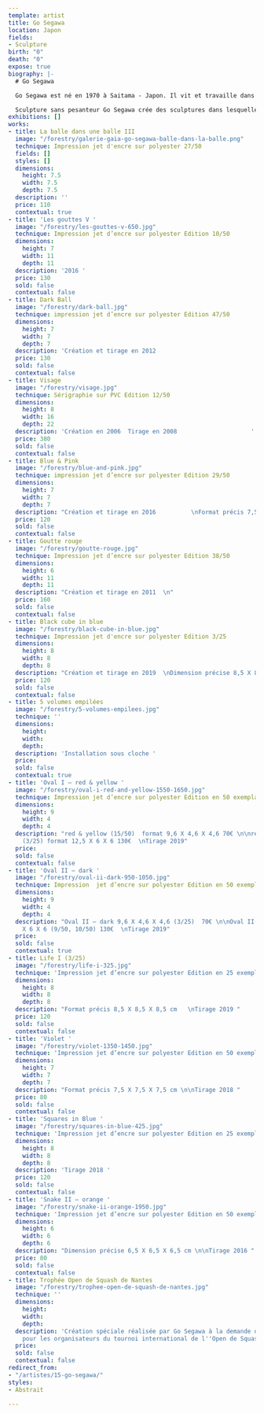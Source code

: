 ```yaml
---
template: artist
title: Go Segawa
location: Japon
fields:
- Sculpture
birth: "0"
death: "0"
expose: true
biography: |-
  # Go Segawa

  Go Segawa est né en 1970 à Saitama - Japon. Il vit et travaille dans la région parisienne Après avoir obtenu sa licence en arts plastiques, section peinture occidentale à Nippon Université (Tokyo), il est arrivé en France en 1996. Diplômé D.N.S.E.P à l’école des beaux-Arts de Rennes en 2001, DESS « créateurs de produits multimédias artistiques et culturelles » à l’Université Rennes 2 en 2004, Master « Réalité virtuelle » à l’Université Paris8, en 2006. Il effectue ensuite ses recherches en doctorat à l’université Paris8: Esthétique sciences et technologies des arts. Depuis 2001 il expose dans les galeries notamment de Rennes,Paris et Tokyo.

  Sculpture sans pesanteur Go Segawa crée des sculptures dans lesquelles on peut sentir à la fois trois éléments différents du point de vue conceptuel : les deux dimensions, les trois dimensions et la pesanteur. Cela trouble la perception de l’espace. A partir de la notion de la peinture et de la sculpture, Gosegawa essaie de déplacer le dessin de l’espace à deux dimensions à l’illusion de l’espace en trois dimensions.
exhibitions: []
works:
- title: La balle dans une balle III
  image: "/forestry/galerie-gaia-go-segawa-balle-dans-la-balle.png"
  technique: Impression jet d'encre sur polyester 27/50
  fields: []
  styles: []
  dimensions:
    height: 7.5
    width: 7.5
    depth: 7.5
  description: ''
  price: 110
  contextual: true
- title: 'Les gouttes V '
  image: "/forestry/les-gouttes-v-650.jpg"
  technique: Impression jet d’encre sur polyester Edition 10/50
  dimensions:
    height: 7
    width: 11
    depth: 11
  description: '2016 '
  price: 130
  sold: false
  contextual: false
- title: Dark Ball
  image: "/forestry/dark-ball.jpg"
  technique: impression jet d’encre sur polyester Edition 47/50
  dimensions:
    height: 7
    width: 7
    depth: 7
  description: 'Création et tirage en 2012                                               '
  price: 130
  sold: false
  contextual: false
- title: Visage
  image: "/forestry/visage.jpg"
  technique: Sérigraphie sur PVC Edition 12/50
  dimensions:
    height: 8
    width: 16
    depth: 22
  description: 'Création en 2006  Tirage en 2008                     '
  price: 380
  sold: false
  contextual: false
- title: Blue & Pink
  image: "/forestry/blue-and-pink.jpg"
  technique: impression jet d’encre sur polyester Edition 29/50
  dimensions:
    height: 7
    width: 7
    depth: 7
  description: "Création et tirage en 2016          \nFormat précis 7,5 X 7,5 X7,5cm"
  price: 120
  sold: false
  contextual: false
- title: Goutte rouge
  image: "/forestry/goutte-rouge.jpg"
  technique: Impression jet d’encre sur polyester Edition 38/50
  dimensions:
    height: 6
    width: 11
    depth: 11
  description: "Création et tirage en 2011  \n"
  price: 160
  sold: false
  contextual: false
- title: Black cube in blue
  image: "/forestry/black-cube-in-blue.jpg"
  technique: Impression jet d'encre sur polyester Edition 3/25
  dimensions:
    height: 8
    width: 8
    depth: 8
  description: "Création et tirage en 2019  \nDimension précise 8,5 X 8,5 X 8,5cm "
  price: 120
  sold: false
  contextual: false
- title: 5 volumes empilées
  image: "/forestry/5-volumes-empilees.jpg"
  technique: ''
  dimensions:
    height: 
    width: 
    depth: 
  description: 'Installation sous cloche '
  price: 
  sold: false
  contextual: true
- title: 'Oval I – red & yellow '
  image: "/forestry/oval-i-red-and-yellow-1550-1650.jpg"
  technique: Impression jet d’encre sur polyester Edition en 50 exemplaires
  dimensions:
    height: 9
    width: 4
    depth: 4
  description: "red & yellow (15/50)  format 9,6 X 4,6 X 4,6 70€ \n\nred & yellow
    (3/25) format 12,5 X 6 X 6 130€  \nTirage 2019"
  price: 
  sold: false
  contextual: false
- title: 'Oval II – dark '
  image: "/forestry/oval-ii-dark-950-1050.jpg"
  technique: Impression  jet d’encre sur polyester Edition en 50 exemplaires
  dimensions:
    height: 9
    width: 4
    depth: 4
  description: "Oval II – dark 9,6 X 4,6 X 4,6 (3/25)  70€ \n\nOval II – dark 12,5
    X 6 X 6 (9/50, 10/50) 130€  \nTirage 2019"
  price: 
  sold: false
  contextual: true
- title: Life I (3/25)
  image: "/forestry/life-i-325.jpg"
  technique: 'Impression jet d’encre sur polyester Edition en 25 exemplaires '
  dimensions:
    height: 8
    width: 8
    depth: 8
  description: "Format précis 8,5 X 8,5 X 8,5 cm   \nTirage 2019 "
  price: 120
  sold: false
  contextual: false
- title: 'Violet '
  image: "/forestry/violet-1350-1450.jpg"
  technique: 'Impression jet d’encre sur polyester Edition en 50 exemplaires '
  dimensions:
    height: 7
    width: 7
    depth: 7
  description: "Format précis 7,5 X 7,5 X 7,5 cm \n\nTirage 2018 "
  price: 80
  sold: false
  contextual: false
- title: 'Squares in Blue '
  image: "/forestry/squares-in-blue-425.jpg"
  technique: 'Impression jet d’encre sur polyester Edition en 25 exemplaires '
  dimensions:
    height: 8
    width: 8
    depth: 8
  description: 'Tirage 2018 '
  price: 120
  sold: false
  contextual: false
- title: 'Snake II – orange '
  image: "/forestry/snake-ii-orange-1950.jpg"
  technique: 'Impression jet d’encre sur polyester Edition en 50 exemplaires '
  dimensions:
    height: 6
    width: 6
    depth: 6
  description: "Dimension précise 6,5 X 6,5 X 6,5 cm \n\nTirage 2016 "
  price: 80
  sold: false
  contextual: false
- title: Trophée Open de Squash de Nantes
  image: "/forestry/trophee-open-de-squash-de-nantes.jpg"
  technique: ''
  dimensions:
    height: 
    width: 
    depth: 
  description: 'Création spéciale réalisée par Go Segawa à la demande de Galerie Gaïa
    pour les organisateurs du tournoi international de l''Open de Squash de Nantes '
  price: 
  sold: false
  contextual: false
redirect_from:
- "/artistes/15-go-segawa/"
styles:
- Abstrait

---
```

